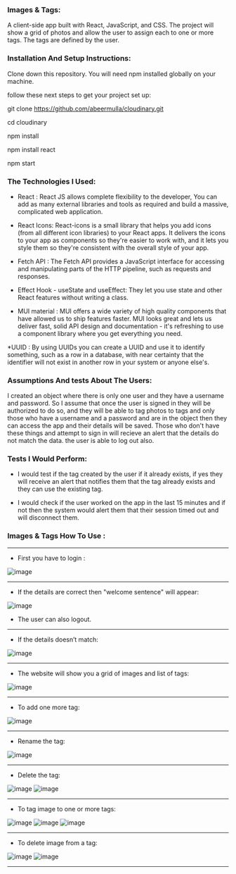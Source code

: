 ### Images & Tags:
A client-side app built with React, JavaScript, and CSS.
The project will show a grid of photos and allow the user to assign each to one or more tags. The tags are defined by the user. 

### Installation And Setup Instructions:
Clone down this repository. You will need npm installed globally on your machine.

follow these next steps to get your project set up: 

git clone https://github.com/abeermulla/cloudinary.git

cd cloudinary

npm install

npm install react 

npm start

### The Technologies I Used:
* React : React JS allows complete flexibility to the developer, You can add as many external libraries and tools as required and build a massive, complicated web application.

* React Icons: React-icons is a small library that helps you add icons (from all different icon libraries) to your React apps. It delivers the icons to your app as components so they're easier to work with, and it lets you style them so they're consistent with the overall style of your app.

* Fetch API : The Fetch API provides a JavaScript interface for accessing and manipulating parts of the HTTP pipeline, such as requests and responses.

* Effect Hook - useState and useEffect: They let you use state and other React features without writing a class.

* MUI material : 
MUI offers a wide variety of high quality components that have allowed us to ship features faster.
MUI looks great and lets us deliver fast, solid API design and documentation - it's refreshing to use a component library where you get everything you need.

*UUID : By using UUIDs you can create a UUID and use it to identify something, such as a row in a database, with near certainty that the identifier will not exist in another row in your system or anyone else's.

### Assumptions And tests About The Users:
I created an object where there is only one user and they have a username and password. So I assume that once the user is signed in they will be authorized to do so, and they will be able to tag photos to tags and only those who have a username and a password and are in the object then they can access the app and their details will be saved. 
Those who don't have these things and attempt to sign in will recieve an alert that the details do not match the data.
the user is able to log out also.

### Tests I Would Perform:
* I would test if the tag created by the user if it already exists, if yes they will receive an alert that notifies them that the tag already exists and they can use the existing tag.

* I would check if the user worked on the app in the last 15 minutes and if not then the system would alert them that their session timed out and will disconnect them.


### Images & Tags How To Use :


--------------------------------------------------------------------------------------
 * First you have to login :
 
![image](https://user-images.githubusercontent.com/97873678/172328850-ab651f6b-9f39-4a2b-b8f1-995a3fef9e05.png)






---------------------------------------------------------------------------------------

* If the details are correct then "welcome sentence" will appear:

![image](https://user-images.githubusercontent.com/97873678/172333683-e9316630-d783-4520-b4d9-5f32f0f07395.png)

* The user can also logout.

----------------------------------------------------------------------------------------
* If the details doesn’t match: 

![image](https://user-images.githubusercontent.com/97873678/172328960-3926cc48-69c4-4df7-9cd0-f146f92bf4dc.png)

----------------------------------------------------------------------------------------
* The website will show you a grid of images and list of tags:

 ![image](https://user-images.githubusercontent.com/97873678/172329011-892a7263-c1b2-494f-b3e4-aee7681e188e.png)
 
----------------------------------------------------------------------------------------
* To add one more tag:

![image](https://user-images.githubusercontent.com/97873678/172334358-d463f9cb-3221-44bb-b21f-fcfc9d83c593.png)

----------------------------------------------------------------------------------------
* Rename the tag:

![image](https://user-images.githubusercontent.com/97873678/172335592-9f6be6f1-cc11-42f4-b810-e04e2023dcc6.png)


----------------------------------------------------------------------------------------
* Delete the tag:

![image](https://user-images.githubusercontent.com/97873678/172335451-08b77827-df2a-485d-99de-f6c282cfd4dd.png)
![image](https://user-images.githubusercontent.com/97873678/172329456-571c0b67-51f9-490e-84a9-2de9c7bfa9c0.png)

----------------------------------------------------------------------------------------
* To tag image to one or more tags:

![image](https://user-images.githubusercontent.com/97873678/172336074-9b788645-93f3-43c5-b16e-d0c640090f61.png)
![image](https://user-images.githubusercontent.com/97873678/172336210-9bc8eca0-1039-451e-a900-edfceafa14a4.png)
![image](https://user-images.githubusercontent.com/97873678/172336330-2d6349f5-0da0-416b-9bcb-4b48ce91d972.png)

----------------------------------------------------------------------------------------
* To delete image from a tag:

![image](https://user-images.githubusercontent.com/97873678/172336440-8139adb4-243e-4dcb-8d31-39520b4869e7.png)
![image](https://user-images.githubusercontent.com/97873678/172336543-36d8e53c-1442-4d55-a35e-ddde8b35a05c.png)

----------------------------------------------------------------------------------------

 

